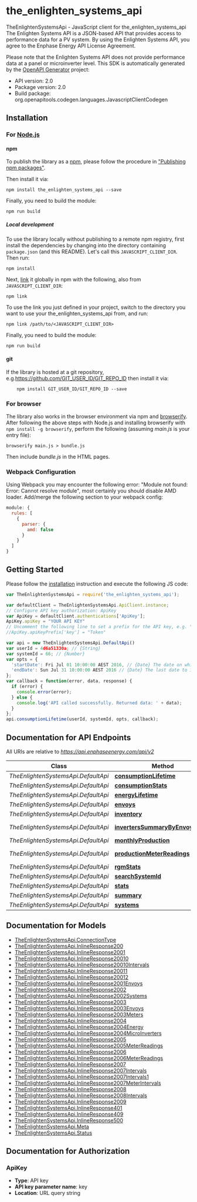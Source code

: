 # the_enlighten_systems_api

TheEnlightenSystemsApi - JavaScript client for the_enlighten_systems_api
The Enlighten Systems API is a JSON-based API that provides access to performance data for a PV system. By using the Enlighten Systems API, you agree to the Enphase Energy API License Agreement.

Please note that the Enlighten Systems API does not provide performance data at a panel or microinverter level.
This SDK is automatically generated by the [OpenAPI Generator](https://openapi-generator.tech) project:

- API version: 2.0
- Package version: 2.0
- Build package: org.openapitools.codegen.languages.JavascriptClientCodegen

## Installation

### For [Node.js](https://nodejs.org/)

#### npm

To publish the library as a [npm](https://www.npmjs.com/), please follow the procedure in ["Publishing npm packages"](https://docs.npmjs.com/getting-started/publishing-npm-packages).

Then install it via:

```shell
npm install the_enlighten_systems_api --save
```

Finally, you need to build the module:

```shell
npm run build
```

##### Local development

To use the library locally without publishing to a remote npm registry, first install the dependencies by changing into the directory containing `package.json` (and this README). Let's call this `JAVASCRIPT_CLIENT_DIR`. Then run:

```shell
npm install
```

Next, [link](https://docs.npmjs.com/cli/link) it globally in npm with the following, also from `JAVASCRIPT_CLIENT_DIR`:

```shell
npm link
```

To use the link you just defined in your project, switch to the directory you want to use your the_enlighten_systems_api from, and run:

```shell
npm link /path/to/<JAVASCRIPT_CLIENT_DIR>
```

Finally, you need to build the module:

```shell
npm run build
```

#### git

If the library is hosted at a git repository, e.g.https://github.com/GIT_USER_ID/GIT_REPO_ID
then install it via:

```shell
    npm install GIT_USER_ID/GIT_REPO_ID --save
```

### For browser

The library also works in the browser environment via npm and [browserify](http://browserify.org/). After following
the above steps with Node.js and installing browserify with `npm install -g browserify`,
perform the following (assuming *main.js* is your entry file):

```shell
browserify main.js > bundle.js
```

Then include *bundle.js* in the HTML pages.

### Webpack Configuration

Using Webpack you may encounter the following error: "Module not found: Error:
Cannot resolve module", most certainly you should disable AMD loader. Add/merge
the following section to your webpack config:

```javascript
module: {
  rules: [
    {
      parser: {
        amd: false
      }
    }
  ]
}
```

## Getting Started

Please follow the [installation](#installation) instruction and execute the following JS code:

```javascript
var TheEnlightenSystemsApi = require('the_enlighten_systems_api');

var defaultClient = TheEnlightenSystemsApi.ApiClient.instance;
// Configure API key authorization: ApiKey
var ApiKey = defaultClient.authentications['ApiKey'];
ApiKey.apiKey = "YOUR API KEY"
// Uncomment the following line to set a prefix for the API key, e.g. "Token" (defaults to null)
//ApiKey.apiKeyPrefix['key'] = "Token"

var api = new TheEnlightenSystemsApi.DefaultApi()
var userId = 4d6a51330a; // {String} 
var systemId = 66; // {Number} 
var opts = {
  'startDate': Fri Jul 01 10:00:00 AEST 2016, // {Date} The date on which to start the time series. Defaults to the system's operational date.
  'endDate': Sun Jul 31 10:00:00 AEST 2016 // {Date} The last date to include in the time series. Defaults to yesterday or the last day the system reported, whichever is earlier.
};
var callback = function(error, data, response) {
  if (error) {
    console.error(error);
  } else {
    console.log('API called successfully. Returned data: ' + data);
  }
};
api.consumptionLifetime(userId, systemId, opts, callback);

```

## Documentation for API Endpoints

All URIs are relative to *https://api.enphaseenergy.com/api/v2*

Class | Method | HTTP request | Description
------------ | ------------- | ------------- | -------------
*TheEnlightenSystemsApi.DefaultApi* | [**consumptionLifetime**](docs/DefaultApi.md#consumptionLifetime) | **GET** /systems/{system_id}/consumption_lifetime | 
*TheEnlightenSystemsApi.DefaultApi* | [**consumptionStats**](docs/DefaultApi.md#consumptionStats) | **GET** /systems/{system_id}/consumption_stats | 
*TheEnlightenSystemsApi.DefaultApi* | [**energyLifetime**](docs/DefaultApi.md#energyLifetime) | **GET** /systems/{system_id}/energy_lifetime | 
*TheEnlightenSystemsApi.DefaultApi* | [**envoys**](docs/DefaultApi.md#envoys) | **GET** /systems/{system_id}/envoys | 
*TheEnlightenSystemsApi.DefaultApi* | [**inventory**](docs/DefaultApi.md#inventory) | **GET** /systems/{system_id}/inventory | 
*TheEnlightenSystemsApi.DefaultApi* | [**invertersSummaryByEnvoyOrSite**](docs/DefaultApi.md#invertersSummaryByEnvoyOrSite) | **GET** /systems/inverters_summary_by_envoy_or_site | 
*TheEnlightenSystemsApi.DefaultApi* | [**monthlyProduction**](docs/DefaultApi.md#monthlyProduction) | **GET** /systems/{system_id}/monthly_production | 
*TheEnlightenSystemsApi.DefaultApi* | [**productionMeterReadings**](docs/DefaultApi.md#productionMeterReadings) | **GET** /systems/{system_id}/production_meter_readings | 
*TheEnlightenSystemsApi.DefaultApi* | [**rgmStats**](docs/DefaultApi.md#rgmStats) | **GET** /systems/{system_id}/rgm_stats | 
*TheEnlightenSystemsApi.DefaultApi* | [**searchSystemId**](docs/DefaultApi.md#searchSystemId) | **GET** /systems/search_system_id | 
*TheEnlightenSystemsApi.DefaultApi* | [**stats**](docs/DefaultApi.md#stats) | **GET** /systems/{system_id}/stats | 
*TheEnlightenSystemsApi.DefaultApi* | [**summary**](docs/DefaultApi.md#summary) | **GET** /systems/{system_id}/summary | 
*TheEnlightenSystemsApi.DefaultApi* | [**systems**](docs/DefaultApi.md#systems) | **GET** /systems | 


## Documentation for Models

 - [TheEnlightenSystemsApi.ConnectionType](docs/ConnectionType.md)
 - [TheEnlightenSystemsApi.InlineResponse200](docs/InlineResponse200.md)
 - [TheEnlightenSystemsApi.InlineResponse2001](docs/InlineResponse2001.md)
 - [TheEnlightenSystemsApi.InlineResponse20010](docs/InlineResponse20010.md)
 - [TheEnlightenSystemsApi.InlineResponse20010Intervals](docs/InlineResponse20010Intervals.md)
 - [TheEnlightenSystemsApi.InlineResponse20011](docs/InlineResponse20011.md)
 - [TheEnlightenSystemsApi.InlineResponse20012](docs/InlineResponse20012.md)
 - [TheEnlightenSystemsApi.InlineResponse2001Envoys](docs/InlineResponse2001Envoys.md)
 - [TheEnlightenSystemsApi.InlineResponse2002](docs/InlineResponse2002.md)
 - [TheEnlightenSystemsApi.InlineResponse2002Systems](docs/InlineResponse2002Systems.md)
 - [TheEnlightenSystemsApi.InlineResponse2003](docs/InlineResponse2003.md)
 - [TheEnlightenSystemsApi.InlineResponse2003Envoys](docs/InlineResponse2003Envoys.md)
 - [TheEnlightenSystemsApi.InlineResponse2003Meters](docs/InlineResponse2003Meters.md)
 - [TheEnlightenSystemsApi.InlineResponse2004](docs/InlineResponse2004.md)
 - [TheEnlightenSystemsApi.InlineResponse2004Energy](docs/InlineResponse2004Energy.md)
 - [TheEnlightenSystemsApi.InlineResponse2004MicroInverters](docs/InlineResponse2004MicroInverters.md)
 - [TheEnlightenSystemsApi.InlineResponse2005](docs/InlineResponse2005.md)
 - [TheEnlightenSystemsApi.InlineResponse2005MeterReadings](docs/InlineResponse2005MeterReadings.md)
 - [TheEnlightenSystemsApi.InlineResponse2006](docs/InlineResponse2006.md)
 - [TheEnlightenSystemsApi.InlineResponse2006MeterReadings](docs/InlineResponse2006MeterReadings.md)
 - [TheEnlightenSystemsApi.InlineResponse2007](docs/InlineResponse2007.md)
 - [TheEnlightenSystemsApi.InlineResponse2007Intervals](docs/InlineResponse2007Intervals.md)
 - [TheEnlightenSystemsApi.InlineResponse2007Intervals1](docs/InlineResponse2007Intervals1.md)
 - [TheEnlightenSystemsApi.InlineResponse2007MeterIntervals](docs/InlineResponse2007MeterIntervals.md)
 - [TheEnlightenSystemsApi.InlineResponse2008](docs/InlineResponse2008.md)
 - [TheEnlightenSystemsApi.InlineResponse2008Intervals](docs/InlineResponse2008Intervals.md)
 - [TheEnlightenSystemsApi.InlineResponse2009](docs/InlineResponse2009.md)
 - [TheEnlightenSystemsApi.InlineResponse401](docs/InlineResponse401.md)
 - [TheEnlightenSystemsApi.InlineResponse409](docs/InlineResponse409.md)
 - [TheEnlightenSystemsApi.InlineResponse500](docs/InlineResponse500.md)
 - [TheEnlightenSystemsApi.Meta](docs/Meta.md)
 - [TheEnlightenSystemsApi.Status](docs/Status.md)


## Documentation for Authorization



### ApiKey


- **Type**: API key
- **API key parameter name**: key
- **Location**: URL query string

